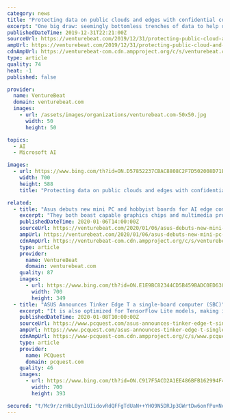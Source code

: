 ```yaml
---
category: news
title: "Protecting data on public clouds and edges with confidential computing"
excerpt: "One big draw: seemingly bottomless trenches of data to help develop and train machine learning systems. While placing and processing intellectual ... computing is already impacting the cloud and application development, look to Microsoft’s Azure confidential computing efforts. Even before the Confidential Computing Consortium kicked off ..."
publishedDateTime: 2019-12-31T22:21:00Z
sourceUrl: https://venturebeat.com/2019/12/31/protecting-public-cloud-and-edge-data-with-confidential-computing/
ampUrl: https://venturebeat.com/2019/12/31/protecting-public-cloud-and-edge-data-with-confidential-computing/amp/
cdnAmpUrl: https://venturebeat-com.cdn.ampproject.org/c/s/venturebeat.com/2019/12/31/protecting-public-cloud-and-edge-data-with-confidential-computing/amp/
type: article
quality: 74
heat: -1
published: false

provider:
  name: VentureBeat
  domain: venturebeat.com
  images:
    - url: /assets/images/organizations/venturebeat.com-50x50.jpg
      width: 50
      height: 50

topics:
  - AI
  - Microsoft AI

images:
  - url: https://www.bing.com/th?id=ON.D57852237CBAC8808C2F7D502008D71B
    width: 700
    height: 588
    title: "Protecting data on public clouds and edges with confidential computing"

related:
  - title: "Asus debuts new mini PC and hobbyist boards for AI edge computing workloads"
    excerpt: "They both boast capable graphics chips and multimedia processors (that can handle up to 4K on the Tinker Edge ... “This latest lineup of … products [is] designed for real-life AI edge-computing applications, from AI-enabled consumer robotics and smart vending machines to AI-enabled video conferencing and camera setups,” wrote Asus in ..."
    publishedDateTime: 2020-01-06T14:00:00Z
    sourceUrl: https://venturebeat.com/2020/01/06/asus-debuts-new-mini-pc-and-hobbyist-boards-for-ai-edge-computing-workloads/
    ampUrl: https://venturebeat.com/2020/01/06/asus-debuts-new-mini-pc-and-hobbyist-boards-for-ai-edge-computing-workloads/amp/
    cdnAmpUrl: https://venturebeat-com.cdn.ampproject.org/c/s/venturebeat.com/2020/01/06/asus-debuts-new-mini-pc-and-hobbyist-boards-for-ai-edge-computing-workloads/amp/
    type: article
    provider:
      name: VentureBeat
      domain: venturebeat.com
    quality: 87
    images:
      - url: https://www.bing.com/th?id=ON.E1E9BC82344CD5B459BADC0ED638FF62
        width: 700
        height: 349
  - title: "ASUS Announces Tinker Edge T a single-board computer (SBC)"
    excerpt: "It is also optimized for TensorFlow Lite models, making it easy to compile and run common ML models. NXP i.MX 8M processor With its powerful and modern quad-core ARM-based NXP i.MX 8M processor, Tinker Edge T offers a powerful solution for graphics, machine vision, video, audio, voice, and safety-critical applications. Tinker Edge T features 1 ..."
    publishedDateTime: 2020-01-08T10:00:00Z
    sourceUrl: https://www.pcquest.com/asus-announces-tinker-edge-t-single-board-computer-sbc/
    ampUrl: https://www.pcquest.com/asus-announces-tinker-edge-t-single-board-computer-sbc/amp/
    cdnAmpUrl: https://www-pcquest-com.cdn.ampproject.org/c/s/www.pcquest.com/asus-announces-tinker-edge-t-single-board-computer-sbc/amp/
    type: article
    provider:
      name: PCQuest
      domain: pcquest.com
    quality: 46
    images:
      - url: https://www.bing.com/th?id=ON.C917F5ACD2A1EE486BFB162994F4850C
        width: 700
        height: 393

secured: "t/Mc9r/zrHbL0ynIUIidovRdQFFgTdUaN++YHO9N5DRJp3GWrtDw6onfPu+Nezd3/vetORenhKRTmdSDM/hkliSue5X1UepuVRr8Oef2GE/iB3XC5GU3Vf5LdfHI5g0/YOKc0Yl0WotoXGeqJTmfmH7lQMFhdKXUFIOQ/nzaAHm06T49eh61pSCN+SL4wIz974XZqIf5aKPL3r/eF6MmuTL9VaYeeqvzSTooH9lLfqoxucGCpKiR8abFgKCV+H4w2JSqaWPzXOzHH2vTH0zBXw==;Iq8iiXXCMykK34j/OPNR1g=="
---
```


